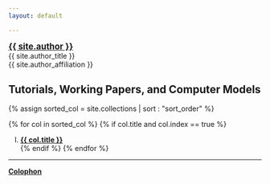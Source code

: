 ```yaml
---
layout: default

---
```

<style type="text/css">
ol li {
list-style-type: upper-roman
}
ol li ol li {
list-style-type: decimal;
}
</style>


<div class = "author-block">
<a href="{{ site.author_url }}" target="_blank" style="font-weight: bold;font-size:120%;">{{ site.author }}</a><br>
{{ site.author_title }}<br>
{{ site.author_affiliation }}<br>
</div>

## Tutorials, Working Papers, and Computer Models

{% assign sorted_col = site.collections | sort : "sort_order" %}

{% for col in sorted_col %}
{% if col.title and col.index == true %}
1. **<a class="chapter-link" href="/{{ col.label }}/index.html" target="_blank">{{ col.title }}</a>**<br>
{% endif %}
{% endfor %}

____

**<a class="chapter-link" href="/other/colophon.html" target="_blank">Colophon</a>**<br>

